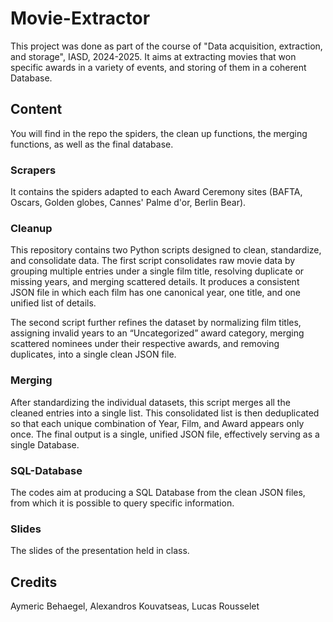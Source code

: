 # Movie-Extractor
This project was done as part of the course of "Data acquisition, extraction, and storage", IASD, 2024-2025.
It aims at extracting movies that won specific awards in a variety of events, and storing of them in a coherent Database.

## Content
You will find in the repo the spiders, the clean up functions, the merging functions, as well as the final database.

### Scrapers
It contains the spiders adapted to each Award Ceremony sites (BAFTA, Oscars, Golden globes, Cannes' Palme d'or, Berlin Bear).

### Cleanup
This repository contains two Python scripts designed to clean, standardize, and consolidate data.
The first script consolidates raw movie data by grouping multiple entries under a single film title, resolving duplicate or missing years, and merging scattered details. It produces a consistent JSON file in which each film has one canonical year, one title, and one unified list of details.

The second script further refines the dataset by normalizing film titles, assigning invalid years to an “Uncategorized” award category, merging scattered nominees under their respective awards, and removing duplicates, into a single clean JSON file.

### Merging
After standardizing the individual datasets, this script merges all the cleaned entries into a single list. This consolidated list is then deduplicated so that each unique combination of Year, Film, and Award appears only once. The final output is a single, unified JSON file, effectively serving as a single Database.

### SQL-Database
The codes aim at producing a SQL Database from the clean JSON files, from which it is possible to query specific information.

### Slides
The slides of the presentation held in class.

## Credits
Aymeric Behaegel, Alexandros Kouvatseas, Lucas Rousselet
